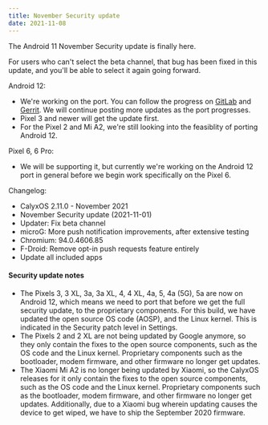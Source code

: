 ```yaml
---
title: November Security update
date: 2021-11-08
---
```


The Android 11 November Security update is finally here.

For users who can't select the beta channel, that bug has been fixed in this update, and you'll be able to select it again going forward.

Android 12:
* We're working on the port. You can follow the progress on [GitLab](https://gitlab.com/groups/CalyxOS/-/epics/28) and [Gerrit](https://review.calyxos.org/q/branch:android12). We will continue posting more updates as the port progresses.
* Pixel 3 and newer will get the update first.
* For the Pixel 2 and Mi A2, we're still looking into the feasiblity of porting Android 12.

Pixel 6, 6 Pro:
* We will be supporting it, but currently we're working on the Android 12 port in general before we begin work specifically on the Pixel 6.

Changelog:
* CalyxOS 2.11.0 - November 2021
* November Security update (2021-11-01)
* Updater: Fix beta channel
* microG: More push notification improvements, after extensive testing
* Chromium: 94.0.4606.85
* F-Droid: Remove opt-in push requests feature entirely
* Update all included apps

<div class="alert alert-info" markdown="0">
<h4>Security update notes</h4>
<ul>
<li>The Pixels 3, 3 XL, 3a, 3a XL, 4, 4 XL, 4a, 5, 4a (5G), 5a are now on Android 12, which means we need to port that before we get the full security update, to the proprietary components. For this build, we have updated the open source OS code (AOSP), and the Linux kernel. This is indicated in the Security patch level in Settings.</li>
<li>The Pixels 2 and 2 XL are not being updated by Google anymore, so they only contain the fixes to the open source components, such as the OS code and the Linux kernel. Proprietary components such as the bootloader, modem firmware, and other firmware no longer get updates.</li>
<li>The Xiaomi Mi A2 is no longer being updated by Xiaomi, so the CalyxOS releases for it only contain the fixes to the open source components, such as the OS code and the Linux kernel. Proprietary components such as the bootloader, modem firmware, and other firmware no longer get updates. Additionally, due to a Xiaomi bug wherein updating causes the device to get wiped, we have to ship the September 2020 firmware.</li>
</ul>
</div>